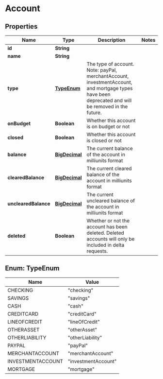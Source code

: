
# Account

## Properties
Name | Type | Description | Notes
------------ | ------------- | ------------- | -------------
**id** | **String** |  | 
**name** | **String** |  | 
**type** | [**TypeEnum**](#TypeEnum) | The type of account. Note: payPal, merchantAccount, investmentAccount, and mortgage types have been deprecated and will be removed in the future. | 
**onBudget** | **Boolean** | Whether this account is on budget or not | 
**closed** | **Boolean** | Whether this account is closed or not | 
**balance** | [**BigDecimal**](BigDecimal.md) | The current balance of the account in milliunits format | 
**clearedBalance** | [**BigDecimal**](BigDecimal.md) | The current cleared balance of the account in milliunits format | 
**unclearedBalance** | [**BigDecimal**](BigDecimal.md) | The current uncleared balance of the account in milliunits format | 
**deleted** | **Boolean** | Whether or not the account has been deleted.  Deleted accounts will only be included in delta requests. | 


<a name="TypeEnum"></a>
## Enum: TypeEnum
Name | Value
---- | -----
CHECKING | &quot;checking&quot;
SAVINGS | &quot;savings&quot;
CASH | &quot;cash&quot;
CREDITCARD | &quot;creditCard&quot;
LINEOFCREDIT | &quot;lineOfCredit&quot;
OTHERASSET | &quot;otherAsset&quot;
OTHERLIABILITY | &quot;otherLiability&quot;
PAYPAL | &quot;payPal&quot;
MERCHANTACCOUNT | &quot;merchantAccount&quot;
INVESTMENTACCOUNT | &quot;investmentAccount&quot;
MORTGAGE | &quot;mortgage&quot;



